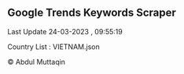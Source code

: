 

## Google Trends Keywords Scraper 
 
Last Update 24-03-2023 , 09:55:19

Country List :
VIETNAM.json



© Abdul Muttaqin 
